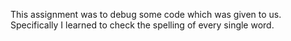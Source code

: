 This assignment was to debug some code which was given to us. Specifically I learned to check the spelling of every single word.